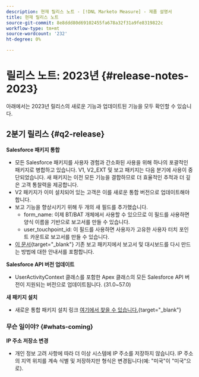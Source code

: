 ```yaml
---
description: 현재 릴리스 노트 - [!DNL Marketo Measure] - 제품 설명서
title: 현재 릴리스 노트
source-git-commit: 8e8ddd80d69102455fa678a32f31a9fe8319822c
workflow-type: tm+mt
source-wordcount: '232'
ht-degree: 0%

---
```


# 릴리스 노트: 2023년 {#release-notes-2023}

아래에서는 2023년 릴리스의 새로운 기능과 업데이트된 기능을 모두 확인할 수 있습니다.

## 2분기 릴리스 {#q2-release}

<p>

**Salesforce 패키지 통합**

* 모든 Salesforce 패키지를 사용자 경험과 간소화된 사용을 위해 하나의 포괄적인 패키지로 병합하고 있습니다. V1, V2_EXT 및 보고 패키지는 다음 분기에 사용이 중단되었습니다. 새 패키지는 이전 모든 기능을 결합하므로 더 효율적인 추적과 더 깊은 고객 통찰력을 제공합니다.
* V2 패키지가 이미 설치되어 있는 고객은 이를 새로운 통합 버전으로 업데이트해야 합니다.
* 보고 기능을 향상시키기 위해 두 개의 새 필드를 추가했습니다.
   * form_name: 이제 BT/BAT 개체에서 사용할 수 있으므로 이 필드를 사용하면 양식 이름을 기반으로 보고서를 만들 수 있습니다.
   * user_touchpoint_id: 이 필드를 사용하면 사용자가 고유한 사용자 터치 포인트 카운트로 보고서를 만들 수 있습니다.
* [이 문서](/help/configuration-and-setup/marketo-measure-and-salesforce/salesforce-package-consolidation.md){target="_blank"} 기존 보고 패키지에서 보고서 및 대시보드를 다시 만드는 방법에 대한 안내서를 포함합니다.

**Salesforce API 버전 업데이트**

* UserActivityContext 클래스를 포함한 Apex 클래스의 모든 Salesforce API 버전이 지원되는 버전으로 업데이트됩니다. (31.0~57.0)

**새 패키지 설치**

* 새로운 통합 패키지 설치 링크 [여기에서 찾을 수 있습니다.](https://login.salesforce.com/packaging/installPackage.apexp?p0=04t1P000000VY6Z){target="_blank"}

### 무슨 일이야? {#whats-coming}

<p>

**IP 주소 저장소 변경**

* 개인 정보 고려 사항에 따라 더 이상 시스템에 IP 주소를 저장하지 않습니다. IP 주소의 지역 위치를 계속 식별 및 저장하지만 형식은 변경됩니다(예: &quot;미국&quot;이 &quot;미국&quot;으로).
